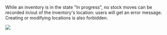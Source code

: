 While an inventory is in the state "In progress", no stock moves can be
recorded in/out of the inventory's location: users will get an error
message. Creating or modifying locations is also forbidden.

![](static/images/move_error.png)
